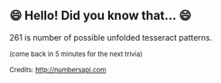 ## 😄 Hello! Did you know that... 😄
261 is number of possible unfolded tesseract patterns.

<sup>(come back in 5 minutes for the next trivia)</sup>


<sup>Credits: http://numbersapi.com</sup>
